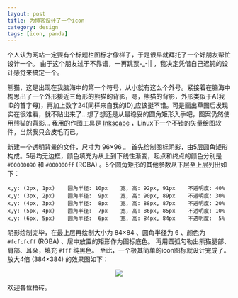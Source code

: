 ```yaml
---
layout: post
title: 为博客设计了一个icon
category: design
tags: [icon, panda]
---
```

个人认为网站一定要有个标题栏图标才像样子，于是很早就拜托了一个好朋友帮忙设计一个。
由于这个朋友过于不靠谱，一再跳票-_-|| ，我决定凭借自己迟钝的设计感觉来搞定一个。

熊猫，这是出现在我脑海中的第一个符号，从小就有这么个外号。紧接着在脑海中构思出了一个外形接近三角形的熊猫的背影，嗯，熊猫的背影，外形类似于A(我ID的首字母)，再加上数字24(同样来自我的ID),应该挺不错。可是画出草图后发现实在很难看，就不贴出来了...想了想还是从最稳妥的圆角矩形入手吧，图案仍然使用熊猫的背影...
我用的作图工具是 [Inkscape](http://inkscape.org/) ，Linux下一个不错的矢量绘图软件，当然我只会皮毛而已。

新建一个透明背景的文件，尺寸为 96×96 。
首先绘制图标阴影，由5层圆角矩形构成。5层均无边框，颜色填充为从上到下线性渐变，起点和终点的颜色分别是 `#00000090` 和 `#000000ff` (RGBA) 。5个圆角矩形的其他参数从下层至上层列出如下：

<!-- excerpt -->

    x,y: (2px, 1px)    圆角半径: 10px    宽, 高: 92px, 91px    不透明度: 40%
    x,y: (3px, 2px)    圆角半径:  9px    宽, 高: 90px, 89px    不透明度: 30%
    x,y: (4px, 3px)    圆角半径:  8px    宽, 高: 88px, 87px    不透明度: 20%
    x,y: (5px, 4px)    圆角半径:  7px    宽, 高: 86px, 85px    不透明度: 10%
    x,y: (6px, 5px)    圆角半径:  6px    宽, 高: 84px, 84px    不透明度:  5%

阴影绘制完毕，在最上层再绘制大小为 84×84 、圆角半径为 6 、颜色为 `#fcfcfcff` (RGBA) 、居中放置的矩形作为图标底色。
再用圆弧勾勒出熊猫腿部、肩部、耳朵，填充 `#fff` 纯黑色。
至此，一个极其简单的icon图标就设计完成了。放大4倍 (384×384) 的效果图如下：

<p style="text-align:center"><img src="{{BASE_PATH}}/assets/posts/images/2013-06-08.png"></p>

欢迎各位拍砖。